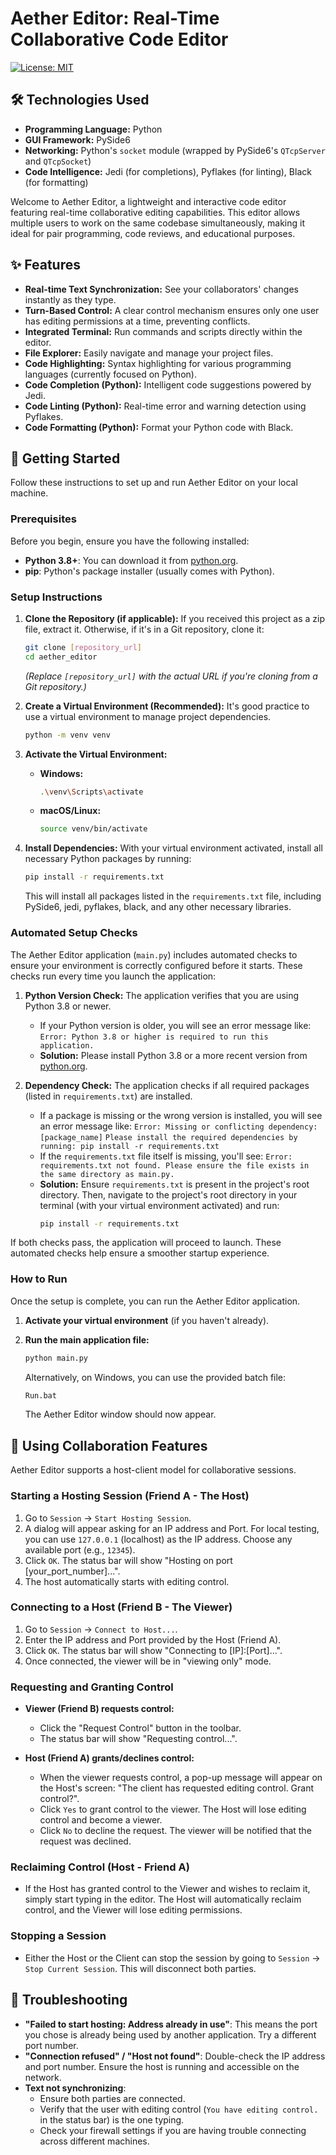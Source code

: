 # Aether Editor: Real-Time Collaborative Code Editor

[![License: MIT](https://img.shields.io/badge/License-MIT-yellow.svg)](https://opensource.org/licenses/MIT)

## 🛠️ Technologies Used

*   **Programming Language:** Python
*   **GUI Framework:** PySide6
*   **Networking:** Python's `socket` module (wrapped by PySide6's `QTcpServer` and `QTcpSocket`)
*   **Code Intelligence:** Jedi (for completions), Pyflakes (for linting), Black (for formatting)

Welcome to Aether Editor, a lightweight and interactive code editor featuring real-time collaborative editing capabilities. This editor allows multiple users to work on the same codebase simultaneously, making it ideal for pair programming, code reviews, and educational purposes.

## ✨ Features

*   **Real-time Text Synchronization:** See your collaborators' changes instantly as they type.
*   **Turn-Based Control:** A clear control mechanism ensures only one user has editing permissions at a time, preventing conflicts.
*   **Integrated Terminal:** Run commands and scripts directly within the editor.
*   **File Explorer:** Easily navigate and manage your project files.
*   **Code Highlighting:** Syntax highlighting for various programming languages (currently focused on Python).
*   **Code Completion (Python):** Intelligent code suggestions powered by Jedi.
*   **Code Linting (Python):** Real-time error and warning detection using Pyflakes.
*   **Code Formatting (Python):** Format your Python code with Black.

## 🚀 Getting Started

Follow these instructions to set up and run Aether Editor on your local machine.

### Prerequisites

Before you begin, ensure you have the following installed:

*   **Python 3.8+**: You can download it from [python.org](https://www.python.org/downloads/).
*   **pip**: Python's package installer (usually comes with Python).

### Setup Instructions

1.  **Clone the Repository (if applicable):**
    If you received this project as a zip file, extract it. Otherwise, if it's in a Git repository, clone it:
    ```bash
    git clone [repository_url]
    cd aether_editor
    ```
    *(Replace `[repository_url]` with the actual URL if you're cloning from a Git repository.)*

2.  **Create a Virtual Environment (Recommended):**
    It's good practice to use a virtual environment to manage project dependencies.
    ```bash
    python -m venv venv
    ```

3.  **Activate the Virtual Environment:**
    *   **Windows:**
        ```bash
        .\venv\Scripts\activate
        ```
    *   **macOS/Linux:**
        ```bash
        source venv/bin/activate
        ```

4.  **Install Dependencies:**
    With your virtual environment activated, install all necessary Python packages by running:
    ```bash
    pip install -r requirements.txt
    ```
    This will install all packages listed in the `requirements.txt` file, including PySide6, jedi, pyflakes, black, and any other necessary libraries.

### Automated Setup Checks

The Aether Editor application (`main.py`) includes automated checks to ensure your environment is correctly configured before it starts. These checks run every time you launch the application:

1.  **Python Version Check:** The application verifies that you are using Python 3.8 or newer.
    *   If your Python version is older, you will see an error message like:
        `Error: Python 3.8 or higher is required to run this application.`
    *   **Solution:** Please install Python 3.8 or a more recent version from [python.org](https://www.python.org/downloads/).

2.  **Dependency Check:** The application checks if all required packages (listed in `requirements.txt`) are installed.
    *   If a package is missing or the wrong version is installed, you will see an error message like:
        `Error: Missing or conflicting dependency: [package_name]`
        `Please install the required dependencies by running: pip install -r requirements.txt`
    *   If the `requirements.txt` file itself is missing, you'll see:
        `Error: requirements.txt not found. Please ensure the file exists in the same directory as main.py.`
    *   **Solution:** Ensure `requirements.txt` is present in the project's root directory. Then, navigate to the project's root directory in your terminal (with your virtual environment activated) and run:
        ```bash
        pip install -r requirements.txt
        ```

If both checks pass, the application will proceed to launch. These automated checks help ensure a smoother startup experience.

### How to Run

Once the setup is complete, you can run the Aether Editor application.

1.  **Activate your virtual environment** (if you haven't already).

2.  **Run the main application file:**
    ```bash
    python main.py
    ```
    Alternatively, on Windows, you can use the provided batch file:
    ```bash
    Run.bat
    ```

    The Aether Editor window should now appear.

## 🤝 Using Collaboration Features

Aether Editor supports a host-client model for collaborative sessions.

### Starting a Hosting Session (Friend A - The Host)

1.  Go to `Session` -> `Start Hosting Session`.
2.  A dialog will appear asking for an IP address and Port. For local testing, you can use `127.0.0.1` (localhost) as the IP address. Choose any available port (e.g., `12345`).
3.  Click `OK`. The status bar will show "Hosting on port [your_port_number]...".
4.  The host automatically starts with editing control.

### Connecting to a Host (Friend B - The Viewer)

1.  Go to `Session` -> `Connect to Host...`.
2.  Enter the IP address and Port provided by the Host (Friend A).
3.  Click `OK`. The status bar will show "Connecting to [IP]:[Port]...".
4.  Once connected, the viewer will be in "viewing only" mode.

### Requesting and Granting Control

*   **Viewer (Friend B) requests control:**
    *   Click the "Request Control" button in the toolbar.
    *   The status bar will show "Requesting control...".

*   **Host (Friend A) grants/declines control:**
    *   When the viewer requests control, a pop-up message will appear on the Host's screen: "The client has requested editing control. Grant control?".
    *   Click `Yes` to grant control to the viewer. The Host will lose editing control and become a viewer.
    *   Click `No` to decline the request. The viewer will be notified that the request was declined.

### Reclaiming Control (Host - Friend A)

*   If the Host has granted control to the Viewer and wishes to reclaim it, simply start typing in the editor. The Host will automatically reclaim control, and the Viewer will lose editing permissions.

### Stopping a Session

*   Either the Host or the Client can stop the session by going to `Session` -> `Stop Current Session`. This will disconnect both parties.

## 🐛 Troubleshooting

*   **"Failed to start hosting: Address already in use"**: This means the port you chose is already being used by another application. Try a different port number.
*   **"Connection refused" / "Host not found"**: Double-check the IP address and port number. Ensure the host is running and accessible on the network.
*   **Text not synchronizing**:
    *   Ensure both parties are connected.
    *   Verify that the user with editing control (`You have editing control.` in the status bar) is the one typing.
    *   Check your firewall settings if you are having trouble connecting across different machines.
